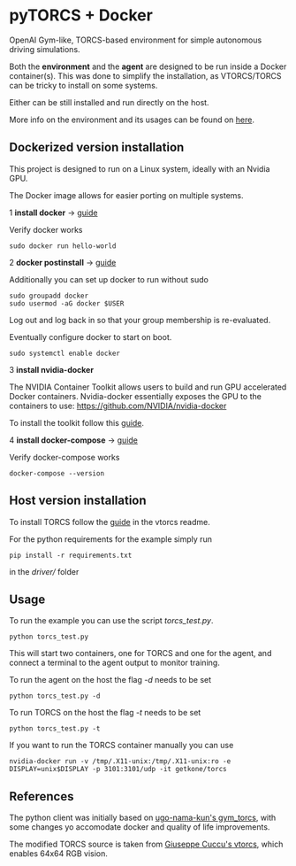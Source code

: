 # pyTORCS + Docker
OpenAI Gym-like, TORCS-based environment for simple autonomous driving simulations.

Both the **environment** and the **agent** are designed to be run inside a Docker container(s). This was done to simplify the installation, as VTORCS/TORCS can be tricky to install on some systems.

Either can be still installed and run directly on the host. 

More info on the environment and its usages can be found on [here](https://github.com/gerkone/pyTORCS-docker/tree/master/driver/torcs_client).

## Dockerized version installation
This project is designed to run on a Linux system, ideally with an Nvidia GPU.

The Docker image allows for easier porting on multiple systems.

1 **install docker** -> [guide](https://docs.docker.com/engine/install/)

Verify docker works
```
sudo docker run hello-world
```

2 **docker postinstall** -> [guide](https://docs.docker.com/engine/install/linux-postinstall/)

Additionally you can set up docker to run without sudo
```
sudo groupadd docker
sudo usermod -aG docker $USER
```
Log out and log back in so that your group membership is re-evaluated.

Eventually configure docker to start on boot.
```
sudo systemctl enable docker
```

3 **install nvidia-docker**

The NVIDIA Container Toolkit allows users to build and run GPU accelerated Docker containers.
Nvidia-docker essentially exposes the GPU to the containers to use: https://github.com/NVIDIA/nvidia-docker

To install the toolkit follow this [guide](https://docs.nvidia.com/datacenter/cloud-native/container-toolkit/install-guide.html#docker).

4 **install docker-compose** -> [guide](https://docs.docker.com/compose/install/#install-compose)

Verify docker-compose works
```
docker-compose --version
```

## Host version installation
To install TORCS follow the [guide](https://github.com/gerkone/pyTORCS-docker/blob/master/vtorcs/README.md) in  the vtorcs readme.

For the python requirements for the example simply run
```
pip install -r requirements.txt
```
in the _driver/_ folder

## Usage
To run the example you can use the script _torcs_test.py_.
```
python torcs_test.py
```
This will start two containers, one for TORCS and one for the agent, and connect a terminal to the agent output to monitor training.

To run the agent on the host the flag _-d_ needs to be set

```
python torcs_test.py -d
```

To run TORCS on the host the flag _-t_ needs to be set

```
python torcs_test.py -t
```

If you want to run the TORCS container manually you can use
```
nvidia-docker run -v /tmp/.X11-unix:/tmp/.X11-unix:ro -e DISPLAY=unix$DISPLAY -p 3101:3101/udp -it getkone/torcs
```

## References
The python client was initially based on [ugo-nama-kun's gym_torcs](https://github.com/ugo-nama-kun/gym_torcs), with some changes yo accomodate docker and quality of life improvements.

The modified TORCS source is taken from [Giuseppe Cuccu's vtorcs](https://github.com/giuse/vtorcs), which enables 64x64 RGB vision.
